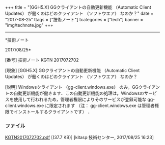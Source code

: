 ﻿+++
title = "[GGH5.X] GGクライアントの自動更新機能 （Automatic Client Updates） が働くのはどのクライアント （ソフトウエア） なのか？"
date = "2017-08-25"
ttags = ["技術ノート"]
tcategories = ["tech"]
banner = "img/technote.jpg"
+++

-----------------------------------------------------------------------------------------------------------------------------

*技術ノート

2017/08/25*


[番号]
技術ノート KGTN 2017072702

[現象]
[GGH5.X] GGクライアントの自動更新機能 （Automatic Client Updates）
が働くのはどのクライアント （ソフトウエア） なのか？

[説明]
Windowsクライアント （gg-client.windows.exe）
のみ，GGクライアントの自動更新機能が働きます．この自動更新機能の処理は，Windowsのサービスを使用して行われるため，管理者権限によりそのサービスが登録可能な
gg-client.windows.exe に限定されます （注： gg-client.windows.exe
は管理者権限でインストールするクライアントです） ．


### ファイル

 
 


[KGTN2017072702.pdf](http://techreport.kitasp.net/attachments/download/3765/KGTN2017072702.pdf)
 [(37.7 KB)] [kitasp 技術センター, 2017/08/25
16:23]


 


 

